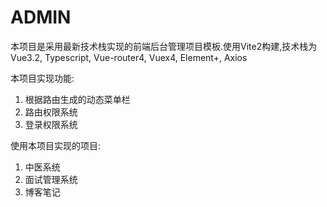 # ADMIN
本项目是采用最新技术栈实现的前端后台管理项目模板.使用Vite2构建,技术栈为Vue3.2, Typescript, Vue-router4, Vuex4, Element+, Axios

本项目实现功能:
1. 根据路由生成的动态菜单栏
2. 路由权限系统
3. 登录权限系统

使用本项目实现的项目:
1. 中医系统
2. 面试管理系统
3. 博客笔记